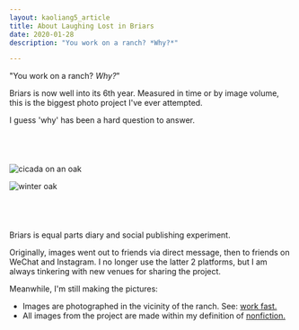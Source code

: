 ```yaml
---
layout: kaoliang5_article
title: About Laughing Lost in Briars
date: 2020-01-28
description: "You work on a ranch? *Why?*"

---
```



"You work on a ranch? *Why?*"

Briars is now well into its 6th year. Measured in time or by image volume, this is the biggest photo project I've ever attempted.

I guess 'why' has been a hard question to answer.

<div style="margin:5em auto">
<p><img src="https://www.zachmccabe.com/briars/assets/viz/5.jpg" alt="cicada on an oak" /></p>
<p><img src="https://www.zachmccabe.com/briars/assets/viz/8.jpg" alt="winter oak" /></p>
</div>

Briars is equal parts diary and social publishing experiment. 

Originally, images went out to friends via direct message, then to friends on WeChat and Instagram. I no longer use the latter 2 platforms, but I am always tinkering with new venues for sharing the project.

Meanwhile, I'm still making the pictures:

- Images are photographed in the vicinity of the ranch. See: [work fast.](https://www.zachmccabe.com/briars/lessons-learned.html#work-fast)
- All images from the project are made within my definition of [nonfiction.](https://www.zachmccabe.com/nonfiction)
